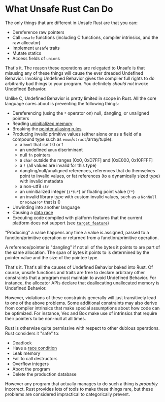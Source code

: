 # What Unsafe Rust Can Do

The only things that are different in Unsafe Rust are that you can:

* Dereference raw pointers
* Call `unsafe` functions (including C functions, compiler intrinsics, and the raw allocator)
* Implement `unsafe` traits
* Mutate statics
* Access fields of `union`s

That's it. The reason these operations are relegated to Unsafe is that misusing
any of these things will cause the ever dreaded Undefined Behavior. Invoking
Undefined Behavior gives the compiler full rights to do arbitrarily bad things
to your program. You definitely *should not* invoke Undefined Behavior.

Unlike C, Undefined Behavior is pretty limited in scope in Rust. All the core
language cares about is preventing the following things:

* Dereferencing (using the `*` operator on) null, dangling, or unaligned
  pointers
* Reading [uninitialized memory][]
* Breaking the [pointer aliasing rules][]
* Producing invalid primitive values (either alone or as a field of a compound
  type such as `enum`/`struct`/array/tuple):
    * a `bool` that isn't 0 or 1
    * an undefined `enum` discriminant
    * null `fn` pointers
    * a `char` outside the ranges [0x0, 0xD7FF] and [0xE000, 0x10FFFF]
    * a `!` (all values are invalid for this type)
    * dangling/null/unaligned references, references that do themselves point to
      invalid values, or fat references (to a dynamically sized type) with
      invalid metadata
    * a non-utf8 `str`
    * an uninitialized integer (`i*`/`u*`) or floating point value (`f*`)
    * an invalid library type with custom invalid values, such as a `NonNull` or
      `NonZero*` that is 0
* Unwinding into another language
* Causing a [data race][race]
* Executing code compiled with platform features that the current platform does
  not support (see [`target_feature`])

"Producing" a value happens any time a value is assigned, passed to a
function/primitive operation or returned from a function/primitive operation.

A reference/pointer is "dangling" if not all of the bytes it points to are part
of the same allocation. The span of bytes it points to is determined by the
pointer value and the size of the pointee type.

That's it. That's all the causes of Undefined Behavior baked into Rust. Of
course, unsafe functions and traits are free to declare arbitrary other
constraints that a program must maintain to avoid Undefined Behavior. For
instance, the allocator APIs declare that deallocating unallocated memory is
Undefined Behavior.

However, violations of these constraints generally will just transitively lead to one of
the above problems. Some additional constraints may also derive from compiler
intrinsics that make special assumptions about how code can be optimized. For instance,
Vec and Box make use of intrinsics that require their pointers to be non-null at all times.

Rust is otherwise quite permissive with respect to other dubious operations.
Rust considers it "safe" to:

* Deadlock
* Have a [race condition][race]
* Leak memory
* Fail to call destructors
* Overflow integers
* Abort the program
* Delete the production database

However any program that actually manages to do such a thing is *probably*
incorrect. Rust provides lots of tools to make these things rare, but
these problems are considered impractical to categorically prevent.

[pointer aliasing rules]: references.html
[uninitialized memory]: uninitialized.html
[race]: races.html
[`target_feature`]: ../reference/attributes/codegen.html#the-target_feature-attribute
